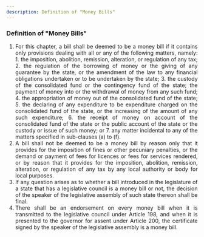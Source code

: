 ```yaml
---
description: Definition of "Money Bills"
---
```


### Definition of "Money Bills"

1. <div style="text-align: justify"> For this chapter, a bill shall be deemed to be a money bill if it contains only provisions dealing with all or any of the following matters, namely:
    1. the imposition, abolition, remission, alteration, or regulation of any tax;
    2. the regulation of the borrowing of money or the giving of any guarantee by the state, or the amendment of the law to any financial obligations undertaken or to be undertaken by the state;
    3. the custody of the consolidated fund or the contingency fund of the state; the payment of money into or the withdrawal of money from any such fund;
    4. the appropriation of money out of the consolidated fund of the state;
    5. the declaring of any expenditure to be expenditure charged on the consolidated fund of the state, or the increasing of the amount of any such expenditure;
    6. the receipt of money on account of the consolidated fund of the state or the public account of the state or the custody or issue of such money; or
    7. any matter incidental to any of the matters specified in sub-clauses (a) to (f).
2. <div style="text-align: justify"> A bill shall not be deemed to be a money bill by reason only that it provides for the imposition of fines or other pecuniary penalties, or the demand or payment of fees for licences or fees for services rendered, or by reason that it provides for the imposition, abolition, remission, alteration, or regulation of any tax by any local authority or body for local purposes.
3. <div style="text-align: justify"> If any question arises as to whether a bill introduced in the legislature of a state that has a legislative council is a money bill or not, the decision of the speaker of the legislative assembly of such state thereon shall be final.
4. <div style="text-align: justify"> There shall be an endorsement on every money bill when it is transmitted to the legislative council under Article 198, and when it is presented to the governor for assent under Article 200, the certificate signed by the speaker of the legislative assembly is a money bill.
